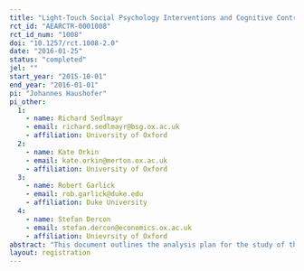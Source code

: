 ```yaml
---
title: "Light-Touch Social Psychology Interventions and Cognitive Control"
rct_id: "AEARCTR-0001008"
rct_id_num: "1008"
doi: "10.1257/rct.1008-2.0"
date: "2016-01-25"
status: "completed"
jel: ""
start_year: "2015-10-01"
end_year: "2016-01-01"
pi: "Johannes Haushofer"
pi_other:
  1:
    - name: Richard Sedlmayr
    - email: richard.sedlmayr@bsg.ox.ac.uk
    - affiliation: University of Oxford
  2:
    - name: Kate Orkin
    - email: kate.orkin@merton.ox.ac.uk
    - affiliation: University of Oxford
  3:
    - name: Robert Garlick
    - email: rob.garlick@duke.edu
    - affiliation: Duke University
  4:
    - name: Stefan Dercon
    - email: stefan.dercon@economics.ox.ac.uk
    - affiliation: Unievrsity of Oxford
abstract: "This document outlines the analysis plan for the study of the effects of three psychological interventions on cognitive control and real effort as measured by Raven's progressive matrices, a Stroop task, and a clicker task. This evaluation took place as a pilot trial across 54 villages in Migori County, Kenya. Random assignment of these psychological interventions allows us to estimate the causal impacts on cognitive control and real effort. Results of this analysis will be used to inform the selection of outcome variables for later trials. Details and an analysis plan for the full study can be found here: https://www.socialscienceregistry.org/trials/991"
layout: registration
---
```



